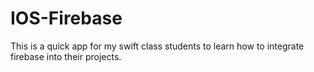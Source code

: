 # IOS-Firebase
This is a quick app for my swift class students to learn how to integrate firebase into their projects.
